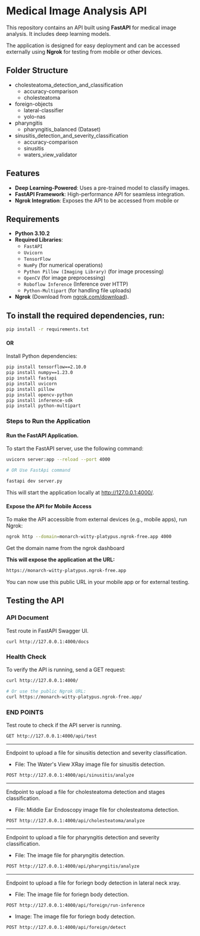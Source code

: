 # Medical Image Analysis API

This repository contains an API built using **FastAPI** for medical image analysis. It includes deep learning models.

The application is designed for easy deployment and can be accessed externally using **Ngrok** for testing from mobile or other devices.

## Folder Structure

- cholesteatoma_detection_and_classification
   - accuracy-comparison
   - cholesteatoma
- foreign-objects
   - lateral-classifier
   - yolo-nas
- pharyngitis
   - pharyngitis_balanced (Dataset)
- sinusitis_detection_and_severity_classification
   - accuracy-comparison
   - sinusitis
   - waters_view_validator

## Features

- **Deep Learning-Powered**: Uses a pre-trained model to classify images.
- **FastAPI Framework**: High-performance API for seamless integration.
- **Ngrok Integration**: Exposes the API to be accessed from mobile or 

 
## Requirements

- **Python 3.10.2**
- **Required Libraries**: 
  - `FastAPI`
  - `Uvicorn`
  - `TensorFlow`
  - `NumPy` (for numerical operations)
  - `Python Pillow (Imaging Library)` (for image processing)
  - `OpenCV` (for image preprocessing)
  - `Roboflow Inference` (Inference over HTTP)
  - `Python-Multipart` (for handling file uploads)
- **Ngrok** (Download from [ngrok.com/download](https://ngrok.com/download)).


## To install the required dependencies, run:

```bash
pip install -r requirements.txt
```
#### OR
Install Python dependencies:
```bash
pip install tensorflow==2.10.0
pip install numpy==1.23.0
pip install fastapi
pip install uvicorn
pip install pillow
pip install opencv-python
pip install inference-sdk
pip install python-multipart
```
### Steps to Run the Application
#### Run the FastAPI Application.

To start the FastAPI server, use the following command:
```bash
uvicorn server:app --reload --port 4000

# OR Use FastApi command

fastapi dev server.py
```
This will start the application locally at http://127.0.0.1:4000/.

#### Expose the API for Mobile Access
To make the API accessible from external devices (e.g., mobile apps), run Ngrok:
```bash
ngrok http --domain=monarch-witty-platypus.ngrok-free.app 4000
```
Get the domain name from the ngrok dashboard

**This will expose the application at the URL:**
```bash
https://monarch-witty-platypus.ngrok-free.app
```
You can now use this public URL in your mobile app or for external testing.

## Testing the API
### API Document  
Test route in FastAPI Swagger UI.
```
curl http://127.0.0.1:4000/docs
```
### Health Check
To verify the API is running, send a GET request:
```bash
curl http://127.0.0.1:4000/

# Or use the public Ngrok URL:
curl https://monarch-witty-platypus.ngrok-free.app/
```
### END POINTS 
Test route to check if the API server is running.
```
GET http://127.0.0.1:4000/api/test
```
----
Endpoint to upload a file for sinusitis detection and severity classification.
   - File: The Water's View XRay image file for sinusitis detection.
```
POST http://127.0.0.1:4000/api/sinusitis/analyze
```
----
Endpoint to upload a file for cholesteatoma detection and stages classification.
   - File: Middle Ear Endoscopy image file for cholesteatoma detection.
```
POST http://127.0.0.1:4000/api/cholesteatoma/analyze
```
----
Endpoint to upload a file for pharyngitis detection and severity classification.

   - File: The image file for pharyngitis detection.
```
POST http://127.0.0.1:4000/api/pharyngitis/analyze
```
----
Endpoint to upload a file for foriegn body detection in lateral neck xray.

   - File: The image file for foriegn body detection.
```
POST http://127.0.0.1:4000/api/foreign/run-inference
```
   - Image: The image file for foriegn body detection.
```
POST http://127.0.0.1:4000/api/foreign/detect
```

